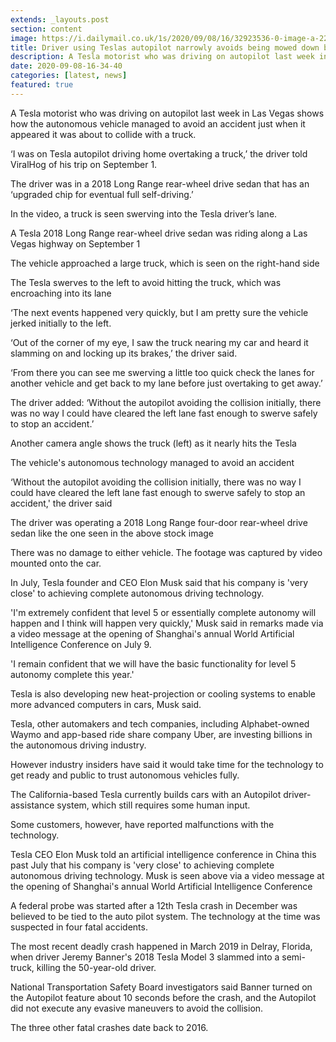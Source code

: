 ```yaml
---
extends: _layouts.post
section: content
image: https://i.dailymail.co.uk/1s/2020/09/08/16/32923536-0-image-a-22_1599578695319.jpg 
title: Driver using Teslas autopilot narrowly avoids being mowed down by truck on Las Vegas highway 
description: A Tesla motorist who was driving on autopilot last week in Las Vegas shows how the autonomous vehicle managed to avoid an accident just when it appeared it was about to collide with a truck. 
date: 2020-09-08-16-34-40 
categories: [latest, news] 
featured: true 
--- 
```

A Tesla motorist who was driving on autopilot last week in Las Vegas shows how the autonomous vehicle managed to avoid an accident just when it appeared it was about to collide with a truck.

‘I was on Tesla autopilot driving home overtaking a truck,’ the driver told ViralHog of his trip on September 1.

The driver was in a 2018 Long Range rear-wheel drive sedan that has an ‘upgraded chip for eventual full self-driving.’

In the video, a truck is seen swerving into the Tesla driver’s lane. 

A Tesla 2018 Long Range rear-wheel drive sedan was riding along a Las Vegas highway on September 1

The vehicle approached a large truck, which is seen on the right-hand side

The Tesla swerves to the left to avoid hitting the truck, which was encroaching into its lane

‘The next events happened very quickly, but I am pretty sure the vehicle jerked initially to the left.

‘Out of the corner of my eye, I saw the truck nearing my car and heard it slamming on and locking up its brakes,’ the driver said.

‘From there you can see me swerving a little too quick check the lanes for another vehicle and get back to my lane before just overtaking to get away.’

The driver added: ‘Without the autopilot avoiding the collision initially, there was no way I could have cleared the left lane fast enough to swerve safely to stop an accident.’

Another camera angle shows the truck (left) as it nearly hits the Tesla 

The vehicle's autonomous technology managed to avoid an accident

‘Without the autopilot avoiding the collision initially, there was no way I could have cleared the left lane fast enough to swerve safely to stop an accident,' the driver said

The driver was operating a 2018 Long Range four-door rear-wheel drive sedan like the one seen in the above stock image

There was no damage to either vehicle. The footage was captured by video mounted onto the car.

In July, Tesla founder and CEO Elon Musk said that his company is 'very close' to achieving complete autonomous driving technology.

'I'm extremely confident that level 5 or essentially complete autonomy will happen and I think will happen very quickly,' Musk said in remarks made via a video message at the opening of Shanghai's annual World Artificial Intelligence Conference on July 9.

'I remain confident that we will have the basic functionality for level 5 autonomy complete this year.'

Tesla is also developing new heat-projection or cooling systems to enable more advanced computers in cars, Musk said. 

Tesla, other automakers and tech companies, including Alphabet-owned Waymo and app-based ride share company Uber, are investing billions in the autonomous driving industry.

However industry insiders have said it would take time for the technology to get ready and public to trust autonomous vehicles fully.

The California-based Tesla currently builds cars with an Autopilot driver-assistance system, which still requires some human input.

Some customers, however, have reported malfunctions with the technology. 

Tesla CEO Elon Musk told an artificial intelligence conference in China this past July that his company is 'very close' to achieving complete autonomous driving technology. Musk is seen above via a video message at the opening of Shanghai's annual World Artificial Intelligence Conference

A federal probe was started after a 12th Tesla crash in December was believed to be tied to the auto pilot system. The technology at the time was suspected in four fatal accidents.

The most recent deadly crash happened in March 2019 in Delray, Florida, when driver Jeremy Banner's 2018 Tesla Model 3 slammed into a semi-truck, killing the 50-year-old driver.

National Transportation Safety Board investigators said Banner turned on the Autopilot feature about 10 seconds before the crash, and the Autopilot did not execute any evasive maneuvers to avoid the collision.

The three other fatal crashes date back to 2016.

